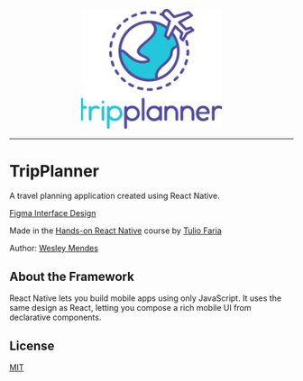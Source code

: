 <p align="center">
   <a href="https://github.com/WesGtoX/tripplanner">
     <img src="assets/logo-tripplanner.png" alt="TripPlanner" title="TripPlanner" width="250px">
   </a>
</p>

-----------------

# TripPlanner

A travel planning application created using React Native.

[Figma Interface Design](https://www.figma.com/file/MXx0yilh135oAVKbN16yfE3I/TripPlanner)

Made in the [Hands-on React Native](https://www.devpleno.com/) course by [Tulio Faria](https://github.com/tuliofaria)

Author: [Wesley Mendes](https://github.com/WesGtoX)

## About the Framework ##

React Native lets you build mobile apps using only JavaScript. It uses the same design as React, letting you compose a rich mobile UI from declarative components.

## License ##

[MIT](LICENSE)